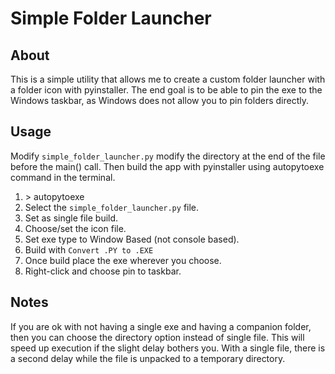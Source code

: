 # Simple Folder Launcher
## About
This is a simple utility that allows me to create a custom folder launcher with a folder icon with pyinstaller.
The end goal is to be able to pin the exe to the Windows taskbar, as Windows does not allow you to pin folders directly.

## Usage
Modify `simple_folder_launcher.py` modify the directory at the end of the file before the main() call.
Then build the app with pyinstaller using autopytoexe command in the terminal.

1. \> autopytoexe
2. Select the `simple_folder_launcher.py` file.
3. Set as single file build.
4. Choose/set the icon file.
5. Set exe type to Window Based (not console based).
6. Build with `Convert .PY to .EXE`
7. Once build place the exe wherever you choose.
8. Right-click and choose pin to taskbar.

## Notes
If you are ok with not having a single exe and having a companion folder, then you can choose the directory option instead of single file. This will speed up execution if the slight delay bothers you. With a single file, there is a second delay while the file is unpacked to a temporary directory.